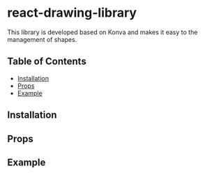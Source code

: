 # react-drawing-library
This library is developed based on Konva and makes it easy to the management of shapes.

## Table of Contents
- [Installation](#installation)
- [Props](#props)
- [Example](#example)

## Installation

## Props

## Example
